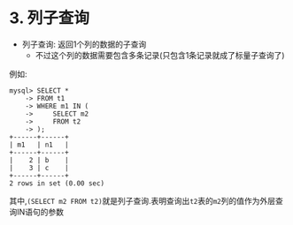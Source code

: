 # 3. 列子查询

- 列子查询: 返回1个列的数据的子查询
  - 不过这个列的数据需要包含多条记录(只包含1条记录就成了标量子查询了)

例如:

```
mysql> SELECT *
    -> FROM t1
    -> WHERE m1 IN (
    ->     SELECT m2
    ->     FROM t2
    -> );
+------+------+
| m1   | n1   |
+------+------+
|    2 | b    |
|    3 | c    |
+------+------+
2 rows in set (0.00 sec)
```

其中,`(SELECT m2 FROM t2)`就是列子查询.表明查询出`t2`表的`m2`列的值作为外层查询IN语句的参数
